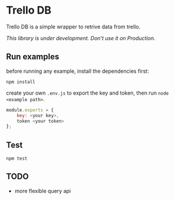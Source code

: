 # Trello DB

Trello DB is a simple wrapper to retrive data from trello.

*This library is under development. Don't use it on Production.*

## Run examples

before running any example, install the dependencies first:

```
npm install
```

create your own `.env.js` to export the key and token, then run `node <example path>`.

```javascript
module.exports = {
    key: <your key>,
    token <your token>
};
```

## Test

```
npm test
```

## TODO

- more flexible query api
